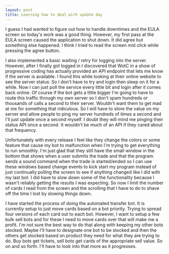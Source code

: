 ```yaml
---
layout: post
title: Learning how to deal with update day
---
```


I guess I had wanted to figure out how to handle downtimes and the EULA screen so today's work was a good thing.  However, my first pass at the EULA screen caused the application to shut down.  It did agree but something else happened.  I think I tried to read the screen mid click while pressing the agree button.

<!--more-->

I also implemented a basic waiting / retry for logging into the server.  However, after I finally got logged in I discovered that WotC in a show of progressive coding has actually provided an API endpoint that lets me know if the server is available.  I found this while looking at their online website to see the server status.  So I don't have to try and login then sleep on it for a while.  Now I can just poll the service every little bit and login after it comes back online.  Of course if the bot gets a little bigger I'm going to have to route this traffic through my own server so I don't spam hundreds or thousands of calls a second to their server.  Wouldn't want them to get mad at me for something that ridiculous.  So I will have to store the value on my server and allow people to ping my server hundreds of times a second and I'll just update once a second myself.  I doubt they will mind me pinging their status API once a second.  It wouldn't be much of an API if they cared about that frequency.

Unfortunately with every release I feel like they change the colors or some feature that cause my bot to malfunction when I'm trying to get everything to run smoothly.  I'm just glad that they still have the small window in the bottom that shows when a user submits the trade and that the program sends a sound command when the trade is started/ended so I can use these windows based change events to kick start my program instead of just continually polling the screen to see if anything changed like I did with my last bot.  I did have to slow down some of the functionality because I wasn't reliably getting the results I was expecting.  So now I limit the number of cards I read from the screen and the scrolling that I have to do to shave off the time I lost by slowing things down.

I have started the process of doing the automated transfer bot.  It is currently setup to just move cards based on a bot priority.  Trying to spread four versions of each card out to each bot.  However, I want to setup a few bulk sell bots and for these I need to move cards over that will make me a profit.  I'm not sure the best way to do that along with keeping my other bots stocked.  Maybe I'll have to designate one bot to be stocked and then the others get stocked based on product they need for what they are trying to do.  Buy bots get tickets, sell bots get cards of the appropriate sell value.  So on and so forth.  I'll have to look into that more as it progresses.
